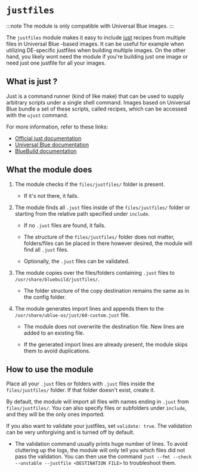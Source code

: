 # `justfiles`

:::note
The module is only compatible with Universal Blue images.
:::

The `justfiles` module makes it easy to include [just](https://just.systems/) recipes from multiple files in Universal Blue -based images. It can be useful for example when utilizing DE-specific justfiles when building multiple images. On the other hand, you likely wont need the module if you're building just one image or need just one justfile for all your images.

## What is just ?

Just is a command runner (kind of like make) that can be used to supply arbitrary scripts under a single shell command. Images based on Universal Blue bundle a set of these scripts, called recipes, which can be accessed with the `ujust` command.

For more information, refer to these links:

* [Official just documentation](https://just.systems/man/en)
* [Universal Blue documentation](https://docs.projectbluefin.io/administration#community-aliases-and-workarounds)
* [BlueBuild documentation](https://blue-build.org/learn/universal-blue/#custom-just-recipes)

## What the module does

1. The module checks if the `files/justfiles/` folder is present.
    
    * If it's not there, it fails.

2. The module finds all `.just` files inside of the `files/justfiles/` folder or starting from the relative path specified under `include`.
    
    * If no `.just` files are found, it fails.

    * The structure of the `files/justfiles/` folder does not matter, folders/files can be placed in there however desired, the module will find all `.just` files.

    * Optionally, the `.just` files can be validated.

3. The module copies over the files/folders containing `.just` files to `/usr/share/bluebuild/justfiles/`.

    * The folder structure of the copy destination remains the same as in the config folder.

4. The module generates import lines and appends them to the `/usr/share/ublue-os/just/60-custom.just` file.
    
    * The module does not overwrite the destination file. New lines are added to an existing file.

    * If the generated import lines are already present, the module skips them to avoid duplications.

## How to use the module

Place all your `.just` files or folders with `.just` files inside the `files/justfiles/` folder. If that folder doesn't exist, create it.

By default, the module will import all files with names ending in `.just` from `files/justfiles/`. You can also specify files or subfolders under `include`, and they will be the only ones imported.

If you also want to validate your justfiles, set `validate: true`. The validation can be very unforgiving and is turned off by default.

* The validation command usually prints huge number of lines. To avoid cluttering up the logs, the module will only tell you which files did not pass the validation. You can then use the command `just --fmt --check --unstable --justfile <DESTINATION FILE>` to troubleshoot them.
